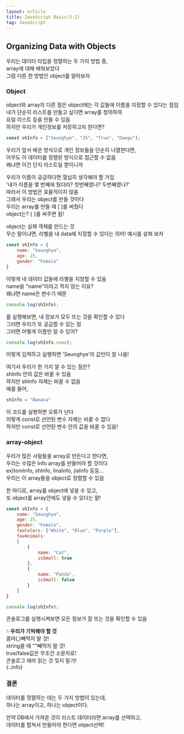 ```yaml
---
layout: article
title: JavaScript Basic(3-2)
tag: JavaScript
---
```

## Organizing Data with Objects
우리는 데이터 타입을 정렬하는 두 가지 방법 중,  
array에 대해 배워보았다  
그럼 다른 한 방법인 object를 알아보자  

### Object

object와 array의 다른 점은
object에는 각 값들에 이름을 지정할 수 있다는 점임  
내가 단순히 리스트를 만들고 싶다면 array를 정의하여  
요일 리스트 등을 만들 수 있음  
하지만 우리가 개인정보를 저장하고자 한다면?

```js
const shInfo = ["Seunghye", "25", "True", "Daegu"];
```
우리가 앞서 배운 방식으로 개인 정보들을 단순히 나열한다면,  
아무도 이 데이터를 정렬된 방식으로 접근할 수 없음  
왜냐면 이건 단지 리스트일 뿐이니까  

우리가 이름이 궁금하다면 열심히 생각해야 할 거임  
'내가 이름을 몇 번째에 뒀더라? 첫번째였나? 두번째였나?'  
따라서 이 방법은 효율적이지 않음  
그래서 우리는 object를 만들 것이다  
우리는 array를 만들 때 [ ]를 써줬다  
object는? { }를 써주면 됨!  

object는 실제 객체를 만드는 것  
무슨 말이냐면, 라벨을 내 data에 지정할 수 있다는 의미!
예시를 살펴 보자  

```js
const shInfo = {
    name: "Seunghye",
    age: 25,
    gender: "Female"   
}
```

이렇게 네 데이터 값들에 라벨을 지정할 수 있음  
name을 "name"이라고 적지 않는 이유?  
왜냐면 name은 변수기 때문  

```js
console.log(shInfo);
```
를 실행해보면, 내 정보가 모두 뜨는 것을 확인할 수 있다  
그러면 우리가 또 궁금할 수 있는 점  
그러면 어떻게 이름만 알 수 있어?  

```js
console.log(shInfo.name);
```
이렇게 입력하고 실행하면 'Seunghye'의 값만이 잘 나옴!  

여기서 우리가 한 가지 알 수 있는 점은?  
shInfo 안의 값은 바꿀 수 있음  
하지만 shInfo 자체는 바꿀 수 없음  
예를 들어,
```js  
shInfo = "Banana"
```
이 코드를 실행하면 오류가 난다  
이렇게 const로 선언된 변수 자체는 바꿀 수 없다  
하지만 const로 선언된 변수 안의 값을 바꿀 수 있음!  

### array-object

우리가 많은 사람들을 array로 만든다고 한다면,  
우리는 수많은 Info array를 만들어야 할 것이다  
ex)tomInfo, shInfo, linaInfo, jiaInfo 등등...  
우리는 이 array들을 object로 정렬할 수 있음  

한 마디로, array를 object에 넣을 수 있고,  
또  object를 array안에도 넣을 수 있다는 말!  

```js
const shInfo = {
    name: "Seunghye",
    age: 25,
    gender: "Female",
    favColors: ["White", "Blue", "Purple"],
    favAnimals: 
    [
        {
            name: "Cat",
            isSmall: true
        },
        {
            name: "Panda",
            isSmall: false
        }
    ]
}

console.log(shInfo);
```
콘솔로그를 실행시켜보면 모든 정보가 잘 뜨는 것을 확인할 수 있음  

✨**우리가 기억해야 할 것**  
콤마(,)빼먹지 말 것!  
string쓸 때 ""빼먹지 말 것!   
true/false값은 무조건 소문자로!  
콘솔로그 에러 읽는 것 잊지 말기!  
{:.info}


### 결론
데이터를 정렬하는 데는 두 가지 방법이 있는데,  
하나는 array이고, 하나는 object이다.  

만약 DB에서 가져온 것이 리스트 데이터라면 array를 선택하고,  
데이터를 합쳐서 만들어야 한다면 object선택!